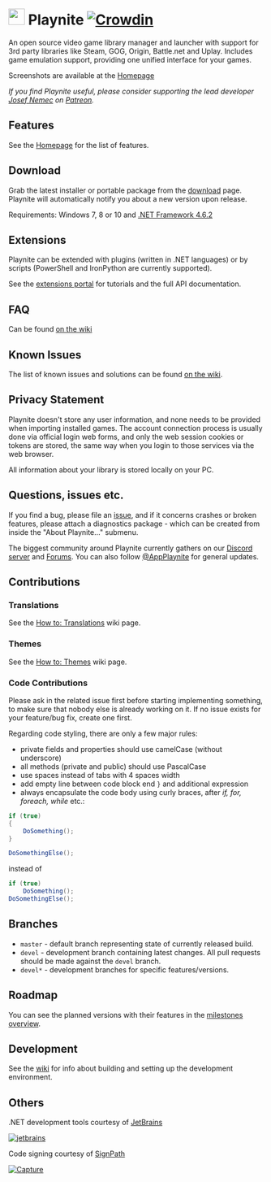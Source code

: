 
# <img src="https://playnite.link/applogo.png" width="32">  Playnite [![Crowdin](https://badges.crowdin.net/playnite/localized.svg)](https://crowdin.com/project/playnite)
An open source video game library manager and launcher with support for 3rd party libraries like Steam, GOG, Origin, Battle.net and Uplay. Includes game emulation support, providing one unified interface for your games.

Screenshots are available at the [Homepage](http://playnite.link/)

*If you find Playnite useful, please consider supporting the lead developer [Josef Nemec](https://github.com/JosefNemec) on [Patreon](https://www.patreon.com/playnite).*

Features
---------

See the [Homepage](http://playnite.link/) for the list of features.

Download
---------

Grab the latest installer or portable package from the [download](https://playnite.link/download.html) page. Playnite will automatically notify you about a new version upon release.

Requirements: Windows 7, 8 or 10 and [.NET Framework 4.6.2](https://www.microsoft.com/en-us/download/details.aspx?id=53344)

Extensions
---------
Playnite can be extended with plugins (written in .NET languages) or by scripts (PowerShell and IronPython are currently supported).

See the [extensions portal](https://playnite.link/docs/) for tutorials and the full API documentation.

FAQ
---------
Can be found [on the wiki](https://github.com/JosefNemec/Playnite/wiki/Frequently-Asked-Questions)

Known Issues
---------
The list of known issues and solutions can be found [on the wiki](https://github.com/JosefNemec/Playnite/wiki/Known-Issues).

Privacy Statement
---------
Playnite doesn't store any user information, and none needs to be provided when importing installed games. The account connection process is usually done via official login web forms, and only the web session cookies or tokens are stored, the same way when you login to those services via the web browser.

All information about your library is stored locally on your PC.

Questions, issues etc.
---------
If you find a bug, please file an [issue](https://github.com/JosefNemec/Playnite/issues), and if it concerns crashes or broken features, please attach a diagnostics package - which can be created from inside the "About Playnite..." submenu.

The biggest community around Playnite currently gathers on our [Discord server](https://discord.gg/hSFvmN6) and [Forums](https://playnite.link/forum). You can also follow [@AppPlaynite](https://twitter.com/AppPlaynite) for general updates.

Contributions
---------
### Translations
See the [How to: Translations](https://github.com/JosefNemec/Playnite/wiki/How-to:-Translations) wiki page.

### Themes
See the [How to: Themes](https://github.com/JosefNemec/Playnite/wiki/How-to%3A-Themes) wiki page.

### Code Contributions
Please ask in the related issue first before starting implementing something, to make sure that nobody else is already working on it. If no issue exists for your feature/bug fix, create one first.

Regarding code styling, there are only a few major rules:

- private fields and properties should use camelCase (without underscore)
- all methods (private and public) should use PascalCase
- use spaces instead of tabs with 4 spaces width
- add empty line between code block end `}` and additional expression
- always encapsulate the code body using curly braces, after *if, for, foreach, while* etc.:

```csharp
if (true)
{
    DoSomething();
}

DoSomethingElse();
```

instead of

```csharp
if (true)
    DoSomething();
DoSomethingElse();
```

Branches
---------
* `master` - default branch representing state of currently released build.
* `devel` - development branch containing latest changes. All pull requests should be made against the `devel` branch.
* `devel*` - development branches for specific features/versions.

Roadmap
---------

You can see the planned versions with their features in the [milestones overview](https://github.com/JosefNemec/Playnite/milestones).

Development
---------

See the [wiki](https://github.com/JosefNemec/Playnite/wiki/Building) for info about building and setting up the development environment.

Others
---------

.NET development tools courtesy of [JetBrains](https://www.jetbrains.com/?from=Playnite)

[![jetbrains](https://user-images.githubusercontent.com/3874087/128503701-884cdae4-3283-4d67-8ad1-6103e777a660.png)](https://www.jetbrains.com/?from=Playnite)

Code signing courtesy of [SignPath](https://about.signpath.io)

[![Capture](https://user-images.githubusercontent.com/3874087/128503363-9c39f8cd-9900-4a8b-83f2-81359d4fc731.PNG)](https://about.signpath.io)


